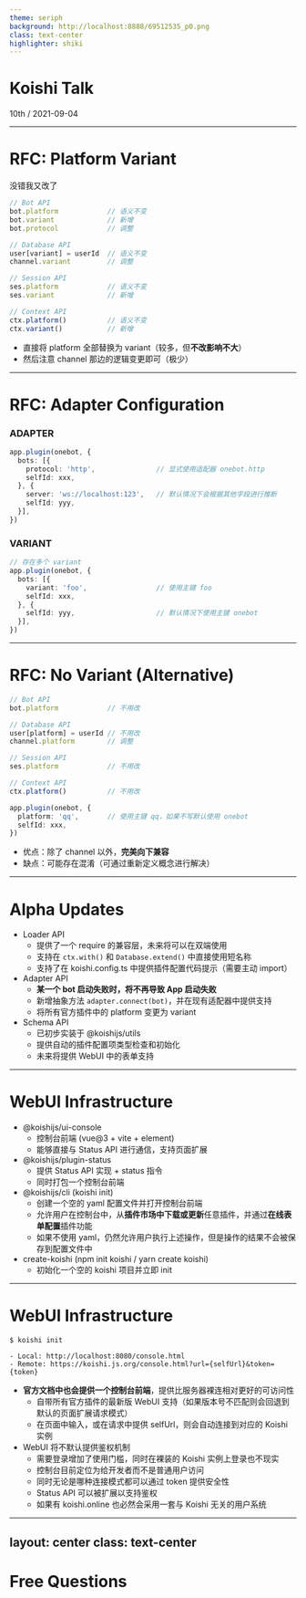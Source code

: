 ```yaml
---
theme: seriph
background: http://localhost:8888/69512535_p0.png
class: text-center
highlighter: shiki
---
```


# Koishi Talk

<div class="opacity-80">
10th / 2021-09-04
</div>

---

# RFC: Platform Variant

没错我又改了

```ts
// Bot API
bot.platform            // 语义不变
bot.variant             // 新增
bot.protocol            // 调整

// Database API
user[variant] = userId  // 语义不变
channel.variant         // 调整

// Session API
ses.platform            // 语义不变
ses.variant             // 新增

// Context API
ctx.platform()          // 语义不变
ctx.variant()           // 新增
```

- 直接将 platform 全部替换为 variant（较多，但**不改影响不大**）
- 然后注意 channel 那边的逻辑变更即可（极少）

---

# RFC: Adapter Configuration

### ADAPTER

```ts
app.plugin(onebot, {
  bots: [{
    protocol: 'http',               // 显式使用适配器 onebot.http
    selfId: xxx,
  }, {
    server: 'ws://localhost:123',   // 默认情况下会根据其他字段进行推断
    selfId: yyy,
  }],
})
```

### VARIANT

```ts
// 存在多个 variant
app.plugin(onebot, {
  bots: [{
    variant: 'foo',                 // 使用主键 foo
    selfId: xxx,
  }, {
    selfId: yyy,                    // 默认情况下使用主键 onebot
  }],
})
```

---

# RFC: No Variant (Alternative)

```ts
// Bot API
bot.platform            // 不用改

// Database API
user[platform] = userId // 不用改
channel.platform        // 调整

// Session API
ses.platform            // 不用改

// Context API
ctx.platform()          // 不用改
```

```ts
app.plugin(onebot, {
  platform: 'qq',       // 使用主键 qq，如果不写默认使用 onebot
  selfId: xxx,
})
```

- 优点：除了 channel 以外，**完美向下兼容**
- 缺点：可能存在混淆（可通过重新定义概念进行解决）

---

# Alpha Updates

- Loader API
  - 提供了一个 require 的兼容层，未来将可以在双端使用
  - 支持在 `ctx.with()` 和 `Database.extend()` 中直接使用短名称
  - 支持了在 koishi.config.ts 中提供插件配置代码提示（需要主动 import）
- Adapter API
  - **某一个 bot 启动失败时，将不再导致 App 启动失败**
  - 新增抽象方法 `adapter.connect(bot)`，并在现有适配器中提供支持
  - 将所有官方插件中的 platform 变更为 variant
- Schema API
  - 已初步实装于 @koishijs/utils
  - 提供自动的插件配置项类型检查和初始化
  - 未来将提供 WebUI 中的表单支持

---

# WebUI Infrastructure

- @koishijs/ui-console
  - 控制台前端 (vue@3 + vite + element)
  - 能够直接与 Status API 进行通信，支持页面扩展
- @koishijs/plugin-status
  - 提供 Status API 实现 + status 指令
  - 同时打包一个控制台前端
- @koishijs/cli (koishi init)
  - 创建一个空的 yaml 配置文件并打开控制台前端
  - 允许用户在控制台中，从**插件市场中下载或更新**任意插件，并通过**在线表单配置**插件功能
  - 如果不使用 yaml，仍然允许用户执行上述操作，但是操作的结果不会被保存到配置文件中
- create-koishi (npm init koishi / yarn create koishi)
  - 初始化一个空的 koishi 项目并立即 init

---

# WebUI Infrastructure

```
$ koishi init

- Local: http://localhost:8080/console.html
- Remote: https://koishi.js.org/console.html?url={selfUrl}&token={token}
```

- **官方文档中也会提供一个控制台前端**，提供比服务器裸连相对更好的可访问性
  - 自带所有官方插件的最新版 WebUI 支持（如果版本号不匹配则会回退到默认的页面扩展请求模式）
  - 在页面中输入，或在请求中提供 selfUrl，则会自动连接到对应的 Koishi 实例
- WebUI 将不默认提供鉴权机制
  - 需要登录增加了使用门槛，同时在裸装的 Koishi 实例上登录也不现实
  - 控制台目前定位为给开发者而不是普通用户访问
  - 同时无论是哪种连接模式都可以通过 token 提供安全性
  - Status API 可以被扩展以支持鉴权
  - 如果有 koishi.online 也必然会采用一套与 Koishi 无关的用户系统

---
layout: center
class: text-center
---

# Free Questions

